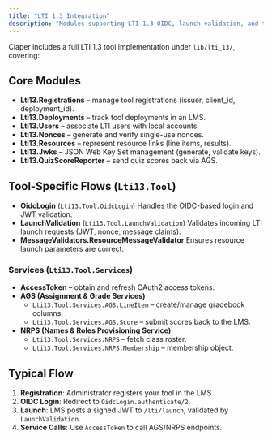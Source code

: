 ```yaml
---
title: "LTI 1.3 Integration"
description: "Modules supporting LTI 1.3 OIDC, launch validation, and tool services."
---
```


Claper includes a full LTI 1.3 tool implementation under `lib/lti_13/`, covering:

## Core Modules

- **Lti13.Registrations** – manage tool registrations (issuer, client_id, deployment_id).
- **Lti13.Deployments** – track tool deployments in an LMS.
- **Lti13.Users** – associate LTI users with local accounts.
- **Lti13.Nonces** – generate and verify single-use nonces.
- **Lti13.Resources** – represent resource links (line items, results).
- **Lti13.Jwks** – JSON Web Key Set management (generate, validate keys).
- **Lti13.QuizScoreReporter** – send quiz scores back via AGS.

## Tool-Specific Flows (`Lti13.Tool`)

- **OidcLogin** (`Lti13.Tool.OidcLogin`)
  Handles the OIDC-based login and JWT validation.
- **LaunchValidation** (`Lti13.Tool.LaunchValidation`)
  Validates incoming LTI launch requests (JWT, nonce, message claims).
- **MessageValidators.ResourceMessageValidator**
  Ensures resource launch parameters are correct.

### Services (`Lti13.Tool.Services`)

- **AccessToken** – obtain and refresh OAuth2 access tokens.
- **AGS (Assignment & Grade Services)**
  - `Lti13.Tool.Services.AGS.LineItem` – create/manage gradebook columns.
  - `Lti13.Tool.Services.AGS.Score` – submit scores back to the LMS.
- **NRPS (Names & Roles Provisioning Service)**
  - `Lti13.Tool.Services.NRPS` – fetch class roster.
  - `Lti13.Tool.Services.NRPS.Membership` – membership object.

## Typical Flow

1. **Registration**: Administrator registers your tool in the LMS.
2. **OIDC Login**: Redirect to `OidcLogin.authenticate/2`.
3. **Launch**: LMS posts a signed JWT to `/lti/launch`, validated by `LaunchValidation`.
4. **Service Calls**: Use `AccessToken` to call AGS/NRPS endpoints.